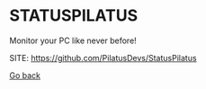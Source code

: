# STATUSPILATUS
 
 Monitor your PC like never before!
 
 SITE: https://github.com/PilatusDevs/StatusPilatus

 [Go back](https://portable-linux-apps.github.io/apps.html)
